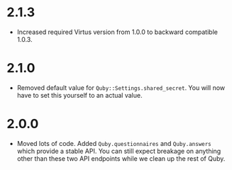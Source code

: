 # 2.1.3

* Increased required Virtus version from 1.0.0 to backward compatible 1.0.3.

# 2.1.0

* Removed default value for `Quby::Settings.shared_secret`. You will now have
  to set this yourself to an actual value.

# 2.0.0

* Moved lots of code. Added `Quby.questionnaires` and `Quby.answers` which
  provide a stable API. You can still expect breakage on anything other than
  these two API endpoints while we clean up the rest of Quby.
